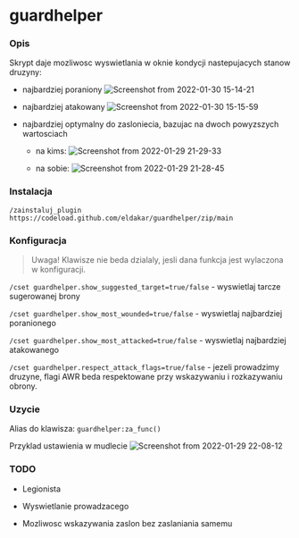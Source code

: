 # guardhelper

### Opis

Skrypt daje mozliwosc wyswietlania w oknie kondycji nastepujacych stanow druzyny:
* najbardziej poraniony
![Screenshot from 2022-01-30 15-14-21](https://user-images.githubusercontent.com/11772152/151705552-476bf6e9-092d-410d-a494-387b65a27a53.png)

* najbardziej atakowany
![Screenshot from 2022-01-30 15-15-59](https://user-images.githubusercontent.com/11772152/151705591-dd602378-64c1-49b2-b0c6-054ce6a430e9.png)

* najbardziej optymalny do zasloniecia, bazujac na dwoch powyzszych wartosciach

  - na kims:
![Screenshot from 2022-01-29 21-29-33](https://user-images.githubusercontent.com/11772152/151678164-d1c45e05-3c45-44d4-9559-9750ece10819.png)

  - na sobie:
![Screenshot from 2022-01-29 21-28-45](https://user-images.githubusercontent.com/11772152/151678172-c3009bdc-6132-47c8-9b10-0d5af0c3206e.png)

### Instalacja

`/zainstaluj_plugin https://codeload.github.com/eldakar/guardhelper/zip/main`

### Konfiguracja

> Uwaga! Klawisze nie beda dzialaly, jesli dana funkcja jest wylaczona w konfiguracji.

`/cset guardhelper.show_suggested_target=true/false` - wyswietlaj tarcze sugerowanej brony

`/cset guardhelper.show_most_wounded=true/false` - wyswietlaj najbardziej poranionego

`/cset guardhelper.show_most_attacked=true/false` - wyswietlaj najbardziej atakowanego

`/cset guardhelper.respect_attack_flags=true/false` - jezeli prowadzimy druzyne, flagi AWR beda respektowane przy wskazywaniu i rozkazywaniu obrony.

### Uzycie

Alias do klawisza: `guardhelper:za_func()`

Przyklad ustawienia w mudlecie
![Screenshot from 2022-01-29 22-08-12](https://user-images.githubusercontent.com/11772152/151679101-21a12332-bc74-4954-9cbd-8b8c9a1c8b3f.png)


### TODO
* Legionista
* Wyswietlanie prowadzacego

* Mozliwosc wskazywania zaslon bez zaslaniania samemu
